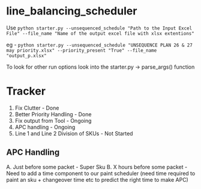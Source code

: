 # line_balancing_scheduler
Use 
```python starter.py --unsequenced_schedule "Path to the Input Excel File" --file_name "Name of the output excel file with xlsx extentions"```

eg - ```python starter.py --unsequenced_schedule "UNSEQUENCE PLAN 26 & 27 may priority.xlsx" --priority_present "True" --file_name "output_p.xlsx" ```

To look for other run options look into the starter.py -> parse_args() function 

# Tracker
1) Fix Clutter - Done
2) Better Priority Handling - Done
3) Fix output from Tool - Ongoing
4) APC handling - Ongoing
5) Line 1 and Line 2 Division of SKUs - Not Started

## APC Handling
A. Just before some packet - Super Sku
B. X hours before some packet - Need to add a time component to our paint scheduler (need time required to paint an sku + changeover time etc to predict the right time to make APC)

